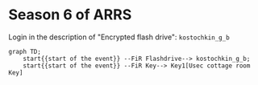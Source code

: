 # Season 6 of ARRS

Login in the description of "Encrypted flash drive": `kostochkin_g_b`

```mermaid
graph TD;
    start{{start of the event}} --FiR Flashdrive--> kostochkin_g_b;  
    start{{start of the event}} --FiR Key--> Key1[Usec cottage room Key]
```
